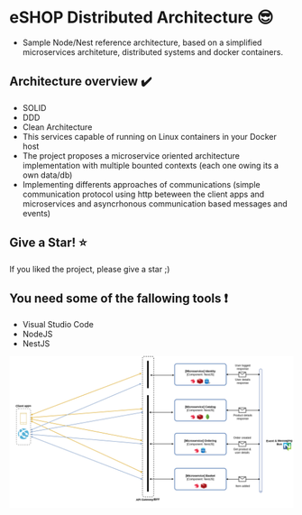 # eSHOP Distributed Architecture :sunglasses:

- Sample Node/Nest reference architecture, based on a simplified microservices architeture, distributed systems and docker containers.

## Architecture overview :heavy_check_mark:

- SOLID
- DDD
- Clean Architecture
- This services capable of running on Linux containers in your Docker host
- The project proposes a microservice oriented architecture implementation with multiple bounted contexts (each one owing its a own data/db)
- Implementing differents approaches of communications (simple communication protocol using http beteween the client apps and microservices and asyncrhonous communication based messages and events)

## Give a Star! :star:

If you liked the project, please give a star ;)

## You need some of the fallowing tools :exclamation:

- Visual Studio Code
- NodeJS
- NestJS

![](doc/distributed-system.png)
